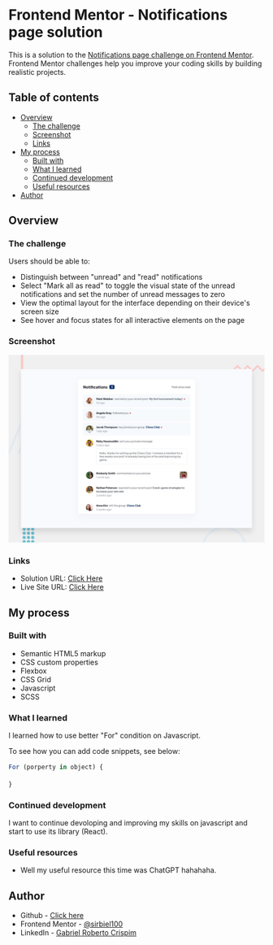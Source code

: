 # Frontend Mentor - Notifications page solution

This is a solution to the [Notifications page challenge on Frontend Mentor](https://www.frontendmentor.io/challenges/notifications-page-DqK5QAmKbC). Frontend Mentor challenges help you improve your coding skills by building realistic projects. 

## Table of contents

- [Overview](#overview)
  - [The challenge](#the-challenge)
  - [Screenshot](#screenshot)
  - [Links](#links)
- [My process](#my-process)
  - [Built with](#built-with)
  - [What I learned](#what-i-learned)
  - [Continued development](#continued-development)
  - [Useful resources](#useful-resources)
- [Author](#author)


## Overview

### The challenge

Users should be able to:

- Distinguish between "unread" and "read" notifications
- Select "Mark all as read" to toggle the visual state of the unread notifications and set the number of unread messages to zero
- View the optimal layout for the interface depending on their device's screen size
- See hover and focus states for all interactive elements on the page

### Screenshot

![Desktop Preview](images/desktop-preview.jpg)


### Links

- Solution URL: [Click Here](https://www.frontendmentor.io/solutions/notifications-page-scss-html-and-js-yDazt13C3r)
- Live Site URL: [Click Here](https://sirbiel100.github.io/Challenge--8/)

## My process

### Built with

- Semantic HTML5 markup
- CSS custom properties
- Flexbox
- CSS Grid
- Javascript
- SCSS

### What I learned

I learned how to use better "For" condition on Javascript.

To see how you can add code snippets, see below:


```js
For (porperty in object) {

}
```


### Continued development

I want to continue devoloping and improving my skills on javascript and start to use its library (React).


### Useful resources

- Well my useful resource this time was ChatGPT hahahaha.


## Author

- Github - [Click here](https://github.com/sirbiel100/)
- Frontend Mentor - [@sirbiel100](https://www.frontendmentor.io/profile/sirbiel100)
- LinkedIn - [Gabriel Roberto Crispim](https://www.linkedin.com/in/gabriel-crispim-5b6945221/)


